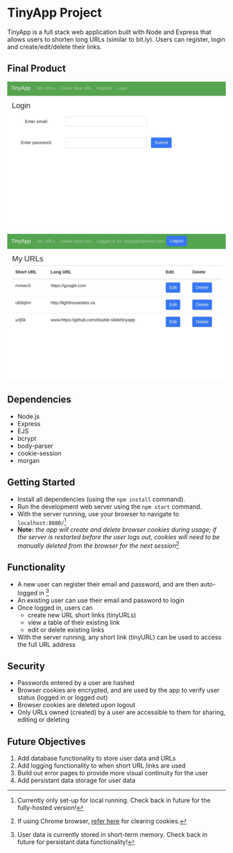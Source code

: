 # TinyApp Project

TinyApp is a full stack web application built with Node and Express that allows users to shorten long URLs (similar to bit.ly). Users can register, login and create/edit/delete their links.

## Final Product

!["Login Page"](https://github.com/double-slide/tinyapp/blob/master/docs/tinyApp_login.jpg "Login Page")

!["URL Summary Page"](https://github.com/double-slide/tinyapp/blob/master/docs/tinyApp_urls.jpg "URL Summary Page")

## Dependencies

- Node.js
- Express
- EJS
- bcrypt
- body-parser
- cookie-session
- morgan

## Getting Started

- Install all dependencies (using the `npm install` command).
- Run the development web server using the `npm start` command.
- With the server running, use your browser to navigate to `localhost:8080/`[^1]
- **Note:** _the app will create and delete browser cookies during usage; if the server is restarted before the user logs out, cookies will need to be manually deleted from the browser for the next session_[^2]

## Functionality
- A new user can register their email and password, and are then auto-logged in [^3]
- An existing user can use their email and password to login
- Once logged in, users can
  - create new URL short links (tinyURLs)
  - view a table of their existing link
  - edit or delete existing links
- With the server running, any short link (tinyURL) can be used to access the full URL address

## Security
- Passwords entered by a user are hashed
- Browser cookies are encrypted, and are used by the app to verify user status (logged in or logged out)
- Browser cookies are deleted upon logout
- Only URLs owned (created) by a user are accessible to them for sharing, editing or deleting

## Future Objectives
1. Add database functionality to store user data and URLs
2. Add logging functionality to when short URL links are used
3. Build out error pages to provide more visual continuity for the user
4. Add persistant data storage for user data

[^1]: Currently only set-up for local running. Check back in future for the fully-hosted version!
[^2]: If using Chrome browser, [refer here](https://support.google.com/accounts/answer/32050?hl=en&co=GENIE.Platform%3DDesktop) for clearing cookies.
[^3]: User data is currently stored in short-term memory. Check back in future for persistant data functionality!